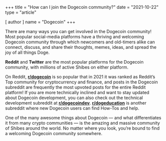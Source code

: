 +++
title = "How can I join the Dogecoin community?"
date = "2021-10-22"
type = "article"

[ author ]
  name = "Dogecoin"
+++

There are many ways you can get involved in the Dogecoin community! Most popular social-media platforms have a thriving and welcoming Dogecoin community through which newcomers and old-timers alike can connect, discuss, and share their thoughts, memes, ideas, and spread the joy of all things Doge. 

**Reddit** and **Twitter** are the most popular platforms for the Dogecoin community, with millions of active Shibes on either platform. 

On Reddit, **[r/dogecoin](https://reddit.com/r/dogecoin/)** is so popular that in 2021 it was ranked as Reddit’s Top community for cryptocurrency and finance, and posts in the Dogecoin subreddit are frequently the most upvoted posts for the entire Reddit platform! If you are more technically inclined and want to stay updated about Dogecoin development, you can also check out the technical development subreddit at **[r/dogecoindev](https://reddit.com/r/dogecoindev/)**. **[r/dogeducation](https://reddit.com/r/dogeducation/)** is another subreddit where new Dogecoin users can find How-Tos and help.

One of the many awesome things about Dogecoin — and what differentiates it from many crypto communities — is the amazing and massive community of Shibes around the world. No matter where you look, you’re bound to find a welcoming Dogecoin community somewhere.